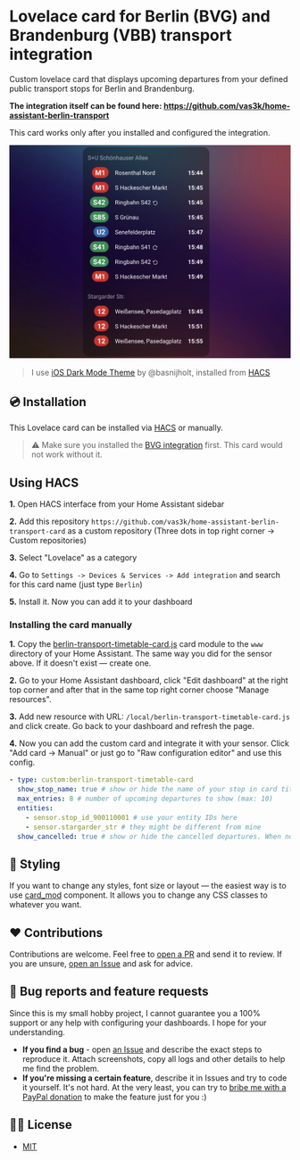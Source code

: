 # Lovelace card for Berlin (BVG) and Brandenburg (VBB) transport integration

Custom lovelace card that displays upcoming departures from your defined public transport stops for Berlin and Brandenburg.

**The integration itself can be found here: https://github.com/vas3k/home-assistant-berlin-transport**

This card works only after you installed and configured the integration.

![](./docs/screenshots/timetable-card.jpg)

> I use [iOS Dark Mode Theme](https://github.com/basnijholt/lovelace-ios-dark-mode-theme) by @basnijholt, installed from [HACS](https://hacs.xyz/)

## 💿 Installation

This Lovelace card can be installed via [HACS](https://hacs.xyz/) or manually.

> ⚠️ Make sure you installed the [BVG integration](https://github.com/vas3k/home-assistant-berlin-transport) first. This card would not work without it.

## Using HACS

**1.** Open HACS interface from your Home Assistant sidebar

**2.** Add this repository `https://github.com/vas3k/home-assistant-berlin-transport-card` as a custom repository (Three dots in top right corner -> Custom repositories)

**3.** Select "Lovelace" as a category

**4.** Go to `Settings -> Devices & Services -> Add integration` and search for this card name (just type `Berlin`)

**5.** Install it. Now you can add it to your dashboard


### Installing the card manually

**1.** Copy the [berlin-transport-timetable-card.js](./dist) card module to the `www` directory of your Home Assistant. The same way you did for the sensor above. If it doesn't exist — create one.

**2.** Go to your Home Assistant dashboard, click "Edit dashboard" at the right top corner and after that in the same top right corner choose "Manage resources".

**3.** Add new resource with URL: `/local/berlin-transport-timetable-card.js` and click create. Go back to your dashboard and refresh the page.

**4.** Now you can add the custom card and integrate it with your sensor. Click "Add card -> Manual" or just go to "Raw configuration editor" and use this config.

```yaml
- type: custom:berlin-transport-timetable-card
  show_stop_name: true # show or hide the name of your stop in card title
  max_entries: 8 # number of upcoming departures to show (max: 10)
  entities:
    - sensor.stop_id_900110001 # use your entity IDs here
    - sensor.stargarder_str # they might be different from mine
  show_cancelled: true # show or hide the cancelled departures. When not defined or true, the cancelled departures will be shown as struk-through.
```


## 🎨 Styling

If you want to change any styles, font size or layout — the easiest way is to use [card_mod](https://github.com/thomasloven/lovelace-card-mod) component. It allows you to change any CSS classes to whatever you want.

## ❤️ Contributions

Contributions are welcome. Feel free to [open a PR](https://github.com/vas3k/home-assistant-berlin-transport-card/pulls) and send it to review. If you are unsure, [open an Issue](https://github.com/vas3k/home-assistant-berlin-transport-card/issues) and ask for advice.

## 🐛 Bug reports and feature requests

Since this is my small hobby project, I cannot guarantee you a 100% support or any help with configuring your dashboards. I hope for your understanding.

- **If you find a bug** - open [an Issue](https://github.com/vas3k/home-assistant-berlin-transport-card/issues) and describe the exact steps to reproduce it. Attach screenshots, copy all logs and other details to help me find the problem.
- **If you're missing a certain feature**, describe it in Issues and try to code it yourself. It's not hard. At the very least, you can try to [bribe me with a PayPal donation](https://www.paypal.com/paypalme/vas3kcom) to make the feature just for you :)

## 👮‍♀️ License

- [MIT](./LICENSE.md)
